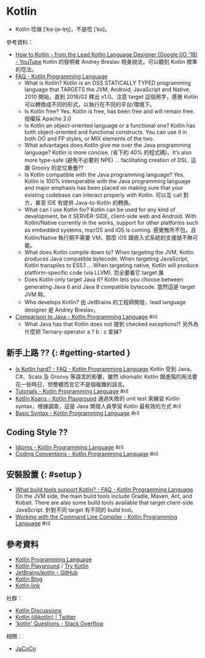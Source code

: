 # Kotlin

  - Kotlin 唸做 [‵kɑ-ʈə-lɪŋ]，不是唸 [‵ko]。

參考資料：

  - [How to Kotlin \- from the Lead Kotlin Language Designer (Google I/O '18) \- YouTube](https://www.youtube.com/watch?v=6P20npkvcb8) Kotlin 的發明者 Andrey Breslav 現身說法，可以聽到 Kotlin 標準的唸法。
  - [FAQ \- Kotlin Programming Language](https://kotlinlang.org/docs/reference/faq.html)
      - What is Kotlin? Kotlin is an OSS STATICALLY TYPED programming language that TARGETS the JVM, Android, JavaScript and Native. 2010 開始，直到 2016/02 釋出 v1.0。注意 target 這個用字，感覺 Kotlin 可以轉換成不同的形式，以執行在不同的平台/環境下。
      - Is Kotlin free? Yes. Kotlin is free, has been free and will remain free. 授權採 Apache 2.0
      - Is Kotlin an object-oriented language or a functional one? Kotlin has both object-oriented and functional constructs. You can use it in both OO and FP styles, or MIX elements of the two.
      - What advantages does Kotlin give me over the Java programming language? Kotlin is more concise. (省下約 40% 的程式碼)、It’s also more type-safe (避免不必要的 NPE) ... facilitating creation of DSL. 這跟 Groovy 的定位重疊??
      - Is Kotlin compatible with the Java programming language? Yes. Kotlin is 100% interoperable with the Java programming language and major emphasis has been placed on making sure that your existing codebase can interact properly with Kotlin. 可以互 call 對方，甚至 IDE 有提供 Java-to-Kotlin 的轉換。
      - What can I use Kotlin for? Kotlin can be used for any kind of development, be it SERVER-SIDE, client-side web and Android. With Kotlin/Native currently in the works, support for other platforms such as embedded systems, macOS and iOS is coming. 感覺無所不包，且 Kotlin/Native 執行期不需要 VM，那麼 iOS 跟嵌入式系統的支援就不無可能。
      - What does Kotlin compile down to? When targeting the JVM, Kotlin produces Java compatible bytecode. When targeting JavaScript, Kotlin transpiles to ES5.1 ... When targeting native, Kotlin will produce platform-specific code (via LLVM). 完全要看它 target 誰
      - Does Kotlin only target Java 6? Kotlin lets you choose between generating Java 6 and Java 8 compatible bytecode. 當然這是 target JVM 時。
      - Who develops Kotlin? 由 JetBrains 的工程師開發，lead language designer 是 Andrey Breslav。
  - [Comparison to Java \- Kotlin Programming Language](https://kotlinlang.org/docs/reference/comparison-to-java.html) #ril
      - What Java has that Kotlin does not 提到 checked exceptions!? 另外為什麼把 Ternary-operator a ? b : c 拿掉?

## 新手上路 ?? {: #getting-started }

  - [Is Kotlin hard? - FAQ \- Kotlin Programming Language](https://kotlinlang.org/docs/reference/faq.html#is-kotlin-hard) Kotlin 受到 Java、C#、Scala 及 Groovy 等語言的影響，雖然 idiomatic Kotlin 跟進階的用法要花一些時日，但整體而言它不是個複雜的語言。
  - [Tutorials \- Kotlin Programming Language](https://kotlinlang.org/docs/tutorials/index.html) #ril
  - [Kotlin Koans - Kotlin Playground](https://play.kotlinlang.org/koans/overview) 通過失敗的 unit test 來練習 Kotlin syntax，根據調查，這是 Java 開發人員學習 Kotlin 最有效的方式 #ril
  - [Basic Syntax \- Kotlin Programming Language](https://kotlinlang.org/docs/reference/basic-syntax.html) #ril

## Coding Style ??

  - [Idioms \- Kotlin Programming Language](https://kotlinlang.org/docs/reference/idioms.html) #ril
  - [Coding Conventions \- Kotlin Programming Language](https://kotlinlang.org/docs/reference/coding-conventions.html) #ril

## 安裝設置 {: #setup }

  - [What build tools support Kotlin? - FAQ \- Kotlin Programming Language](https://kotlinlang.org/docs/reference/faq.html#what-build-tools-support-kotlin) On the JVM side, the main build tools include Gradle, Maven, Ant, and Kobalt. There are also some build tools available that target client-side JavaScript. 針對不同 target 有不同的 build tool。
  - [Working with the Command Line Compiler \- Kotlin Programming Language](https://kotlinlang.org/docs/tutorials/command-line.html) #ril

## 參考資料

  - [Kotlin Programming Language](https://kotlinlang.org/)
  - [Kotlin Playground](https://play.kotlinlang.org/) / [Try Kotlin](https://try.kotlinlang.org/)
  - [JetBrains/kotlin - GitHub](https://github.com/JetBrains/kotlin)
  - [Kotlin Blog](https://blog.jetbrains.com/kotlin/)
  - [Kotlin.link](https://kotlin.link/)

社群：

  - [Kotlin Discussions](https://discuss.kotlinlang.org/)
  - [Kotlin (@kotlin) | Twitter](https://twitter.com/kotlin)
  - ['kotlin' Questions - Stack Overflow](https://stackoverflow.com/questions/tagged/kotlin)

相關：

  - [JaCoCo](jacoco-kotlin.md)
